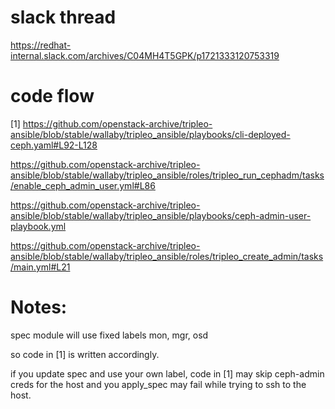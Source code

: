 

# slack thread

https://redhat-internal.slack.com/archives/C04MH4T5GPK/p1721333120753319

# code flow

[1] https://github.com/openstack-archive/tripleo-ansible/blob/stable/wallaby/tripleo_ansible/playbooks/cli-deployed-ceph.yaml#L92-L128

https://github.com/openstack-archive/tripleo-ansible/blob/stable/wallaby/tripleo_ansible/roles/tripleo_run_cephadm/tasks/enable_ceph_admin_user.yml#L86 

https://github.com/openstack-archive/tripleo-ansible/blob/stable/wallaby/tripleo_ansible/playbooks/ceph-admin-user-playbook.yml

https://github.com/openstack-archive/tripleo-ansible/blob/stable/wallaby/tripleo_ansible/roles/tripleo_create_admin/tasks/main.yml#L21


# Notes:

spec module will use fixed labels mon, mgr, osd

so code in [1] is written accordingly.

if you update spec and use your own label, code in [1] may skip ceph-admin creds for the host and you apply_spec may fail while trying to ssh to the host.

